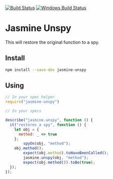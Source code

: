 [![Build Status](https://travis-ci.org/UziTech/jasmine-unspy.png)](https://travis-ci.org/UziTech/jasmine-unspy)
[![Windows Build Status](https://ci.appveyor.com/api/projects/status/30yaam69yeg2ka8i?svg=true)](https://ci.appveyor.com/project/UziTech/jasmine-unspy)

# Jasmine Unspy

This will restore the original function to a spy.

## Install

```sh
npm install --save-dev jasmine-unspy
```

## Using

```js
// In your spec helper
require("jasmine-unspy")

// In your specs

describe("jasmine.unspy", function () {
  it("restores a spy", function () {
    let obj = {
      method: _ => true
    };
		spyOn(obj, "method");
    obj.method();
		expect(obj.method).toHaveBeenCalled();
		jasmine.unspy(obj, "method");
		expect(obj.method()).toBe(true);
  });
});
```
